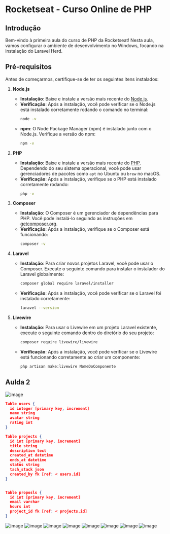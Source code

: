 # Rocketseat - Curso Online de PHP

## Introdução

Bem-vindo à primeira aula do curso de PHP da Rocketseat! Nesta aula, vamos configurar o ambiente de desenvolvimento no Windows, focando na instalação do Laravel Herd.

## Pré-requisitos

Antes de começarmos, certifique-se de ter os seguintes itens instalados:

1. **Node.js**
   - **Instalação**: Baixe e instale a versão mais recente do [Node.js](https://nodejs.org/).
   - **Verificação**: Após a instalação, você pode verificar se o Node.js está instalado corretamente rodando o comando no terminal:
     ```bash
     node -v
     ```
   - **npm**: O Node Package Manager (npm) é instalado junto com o Node.js. Verifique a versão do npm:
     ```bash
     npm -v
     ```

2. **PHP**
   - **Instalação**: Baixe e instale a versão mais recente do [PHP](https://www.php.net/downloads). Dependendo do seu sistema operacional, você pode usar gerenciadores de pacotes como `apt` no Ubuntu ou `brew` no macOS.
   - **Verificação**: Após a instalação, verifique se o PHP está instalado corretamente rodando:
     ```bash
     php -v
     ```

3. **Composer**
   - **Instalação**: O Composer é um gerenciador de dependências para PHP. Você pode instalá-lo seguindo as instruções em [getcomposer.org](https://getcomposer.org/download/).
   - **Verificação**: Após a instalação, verifique se o Composer está funcionando:
     ```bash
     composer -v
     ```

4. **Laravel**
   - **Instalação**: Para criar novos projetos Laravel, você pode usar o Composer. Execute o seguinte comando para instalar o instalador do Laravel globalmente:
     ```bash
     composer global require laravel/installer
     ```
   - **Verificação**: Após a instalação, você pode verificar se o Laravel foi instalado corretamente:
     ```bash
     laravel --version
     ```

5. **Livewire**
   - **Instalação**: Para usar o Livewire em um projeto Laravel existente, execute o seguinte comando dentro do diretório do seu projeto:
     ```bash
     composer require livewire/livewire
     ```
   - **Verificação**: Após a instalação, você pode verificar se o Livewire está funcionando corretamente ao criar um componente:
     ```bash
     php artisan make:livewire NomeDoComponente
     ```

## Aulda 2

![image](https://github.com/user-attachments/assets/2b423b68-15ff-4025-86c2-23a491f35a4e)


```json
Table users {
  id integer [primary key, increment]
  name string
  avatar string
  rating int
}

Table projects {
  id int [primary key, increment]
  title string
  description text
  created_at datetime
  ends_at datetime
  status string
  tach_stack json
  created_by fk [ref: < users.id]
}


Table proposls {
  id int [primary key, increment]
  email varchar
  hours int
  project_id fk [ref: < projects.id]
}     
```

![image](https://github.com/user-attachments/assets/a9da839d-9762-4f39-ab42-c34e4bbac729)
![image](https://github.com/user-attachments/assets/ac5e198b-4446-416c-aaa0-d8952f9c0aa3)
![image](https://github.com/user-attachments/assets/d922da1b-269e-4969-9c7d-4cff2b2b6db0)
![image](https://github.com/user-attachments/assets/fdef3444-4710-4330-b612-f4a030f3fe0f)
![image](https://github.com/user-attachments/assets/99f8ba96-4071-444b-b996-25ace0762fea)
![image](https://github.com/user-attachments/assets/6b256fdc-1b2e-491e-829c-028ed9e8ea31)
![image](https://github.com/user-attachments/assets/c24f97a7-1474-4e2a-9565-23bd88dcf40a)
![image](https://github.com/user-attachments/assets/1a63a2f5-70bb-44b3-9d22-17b75584d113)







